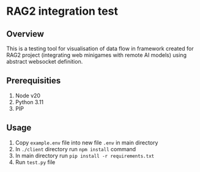 # RAG2 integration test

## Overview

This is a testing tool for visualisation of data flow in framework created for RAG2 project
(integrating web minigames with remote AI models) using abstract websocket definition.

## Prerequisities

1. Node v20
2. Python 3.11
3. PIP

## Usage

1. Copy `example.env` file into new file `.env` in main directory
2. In `./client` directory run `npm install` command
3. In main directory run `pip install -r requirements.txt`
4. Run `test.py` file
